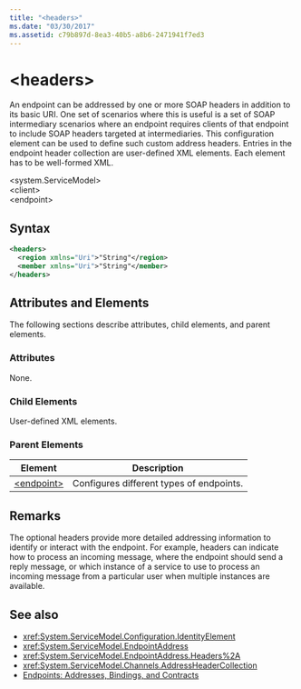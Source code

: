 ```yaml
---
title: "<headers>"
ms.date: "03/30/2017"
ms.assetid: c79b897d-8ea3-40b5-a8b6-2471941f7ed3
---
```

# \<headers>
An endpoint can be addressed by one or more SOAP headers in addition to its basic URI. One set of scenarios where this is useful is a set of SOAP intermediary scenarios where an endpoint requires clients of that endpoint to include SOAP headers targeted at intermediaries. This configuration element can be used to define such custom address headers. Entries in the endpoint header collection are user-defined XML elements. Each element has to be well-formed XML.  
  
 \<system.ServiceModel>  
\<client>  
\<endpoint>  
  
## Syntax  
  
```xml  
<headers>
  <region xmlns="Uri">"String"</region>
  <member xmlns="Uri">"String"</member>
</headers>
```  
  
## Attributes and Elements  
 The following sections describe attributes, child elements, and parent elements.  
  
### Attributes  
 None.  
  
### Child Elements  
 User-defined XML elements.  
  
### Parent Elements  
  
|Element|Description|  
|-------------|-----------------|  
|[\<endpoint>](../../../../../docs/framework/configure-apps/file-schema/wcf/endpoint-of-client.md)|Configures different types of endpoints.|  
  
## Remarks  
 The optional headers provide more detailed addressing information to identify or interact with the endpoint. For example, headers can indicate how to process an incoming message, where the endpoint should send a reply message, or which instance of a service to use to process an incoming message from a particular user when multiple instances are available.  
  
## See also

- <xref:System.ServiceModel.Configuration.IdentityElement>
- <xref:System.ServiceModel.EndpointAddress>
- <xref:System.ServiceModel.EndpointAddress.Headers%2A>
- <xref:System.ServiceModel.Channels.AddressHeaderCollection>
- [Endpoints: Addresses, Bindings, and Contracts](../../../../../docs/framework/wcf/feature-details/endpoints-addresses-bindings-and-contracts.md)
